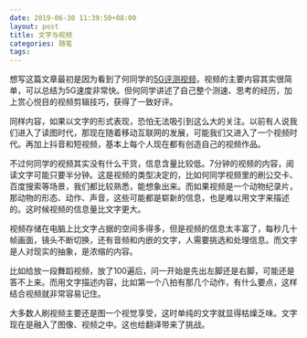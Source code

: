 ```yaml
---
date: 2019-06-30 11:39:50+08:00
layout: post
title: 文字与视频
categories: 随笔
tags: 
---
```


想写这篇文章最初是因为看到了何同学的[5G评测视频](https://www.bilibili.com/video/av54737593)，视频的主要内容其实很简单，可以总结为5G速度非常快。但何同学讲述了自己整个测速、思考的经历，加上赏心悦目的视频剪辑技巧，获得了一致好评。

同样内容，如果以文字的形式表现，恐怕无法吸引到这么大的关注。以前有人说我们进入了读图时代，那现在随着移动互联网的发展，可能我们又进入了一个视频时代。再加上抖音和短视频，基本上每个人现在都有创造自己的视频作品。

不过何同学的视频其实没有什么干货，信息含量比较低。7分钟的视频的内容，阅读文字可能只要半分钟。这是视频的类型决定的，比如何同学视频里的刷公交卡、百度搜索等场景，我们都比较熟悉，能想象出来。而如果视频是一个动物纪录片，那动物的形态、动作、声音，这些可能都是崭新的信息，也是难以用文字来描述的。这时候视频的信息量比文字更大。

视频存储在电脑上比文字占据的空间多得多，但是视频的信息太丰富了，每秒几十帧画面，镜头不断切换，还有音频和内嵌的文字，人需要挑选和处理信息。而文字是人对现实的抽象，是浓缩的内容。

比如给放一段舞蹈视频，放了100遍后，问一开始是先出左脚还是右脚，可能还是答不上来。而用文字描述内容，比如第一个八拍有那几个动作，有什么要点，这样结合视频就非常容易记住。

大多数人刷视频主要还是图一个视觉享受，这时单纯的文字就显得枯燥乏味。文字现在是融入了图像、视频之中。这也给翻译带来了挑战。


